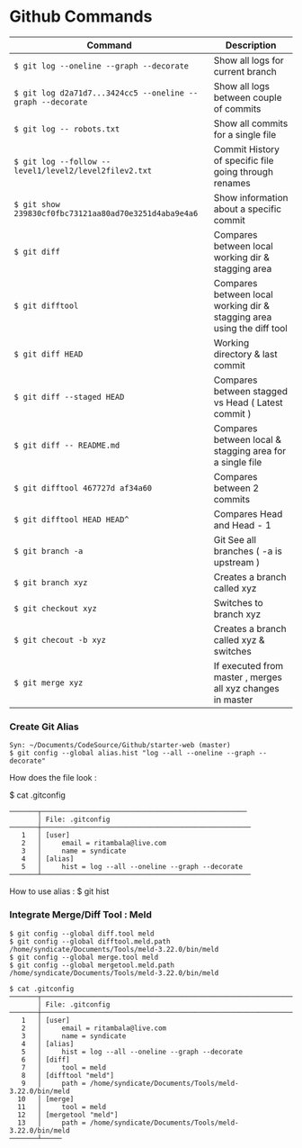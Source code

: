 # Github Commands

| Command | Description |
| --- | --- |
| `$ git log --oneline --graph --decorate` | Show all logs for current branch |
| `$ git log d2a71d7...3424cc5 --oneline --graph --decorate` | Show all logs between couple of commits |
| `$ git log -- robots.txt` | Show all commits for a single file |
| `$ git log --follow -- level1/level2/level2filev2.txt`| Commit History of specific file going through renames |
| `$ git show 239830cf0fbc73121aa80ad70e3251d4aba9e4a6`| Show information about a specific commit | 
| `$ git diff`| Compares between local working dir & stagging area | 
| `$ git difftool` | Compares between local working dir & stagging area using the diff tool | 
| `$ git diff HEAD` | Working directory & last commit | 
| `$ git diff --staged HEAD` | Compares between stagged vs Head ( Latest commit ) | 
| `$ git diff -- README.md` | Compares between local & stagging area for a single file | 
| `$ git difftool 467727d af34a60` | Compares between 2 commits | 
| `$ git difftool HEAD HEAD^` | Compares Head and Head - 1  | 
| `$ git branch -a` | Git See all branches ( -a is upstream ) |
| `$ git branch xyz ` | Creates a branch called xyz |
| `$ git checkout xyz ` | Switches to branch xyz |
| `$ git checout -b xyz ` | Creates a branch called xyz & switches |
| `$ git merge xyz ` | If executed from master , merges all xyz changes in master |



### Create Git Alias
```
Syn: ~/Documents/CodeSource/Github/starter-web (master)
$ git config --global alias.hist "log --all --oneline --graph --decorate"
```
How does the file look : 

$ cat .gitconfig 
```
───────┬───────────────────────────────────────────────────
       │ File: .gitconfig
───────┼────────────────────────────────────────────────────
   1   │ [user]
   2   │     email = ritambala@live.com
   3   │     name = syndicate
   4   │ [alias]
   5   │     hist = log --all --oneline --graph --decorate
───────┴────────────────────────────────────────────────────
```
How to use alias : $ git hist

###  Integrate Merge/Diff Tool : Meld

```
$ git config --global diff.tool meld
$ git config --global difftool.meld.path /home/syndicate/Documents/Tools/meld-3.22.0/bin/meld
$ git config --global merge.tool meld
$ git config --global mergetool.meld.path /home/syndicate/Documents/Tools/meld-3.22.0/bin/meld
```
```
$ cat .gitconfig 
───────┬───────────────────────────────────────────────────────────────────────────────────────────
       │ File: .gitconfig
───────┼───────────────────────────────────────────────────────────────────────────────────────────
   1   │ [user]
   2   │     email = ritambala@live.com
   3   │     name = syndicate
   4   │ [alias]
   5   │     hist = log --all --oneline --graph --decorate
   6   │ [diff]
   7   │     tool = meld
   8   │ [difftool "meld"]
   9   │     path = /home/syndicate/Documents/Tools/meld-3.22.0/bin/meld
  10   │ [merge]
  11   │     tool = meld
  12   │ [mergetool "meld"]
  13   │     path = /home/syndicate/Documents/Tools/meld-3.22.0/bin/meld
───────┴─────

```
